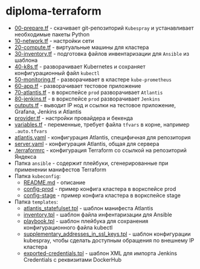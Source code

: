 # diploma-terraform

- [00-prepare.tf](00-prepare.tf) - скачивает git-репозиторий `Kubespray` и устанавливает необходимые пакеты Python
- [10-network.tf](10-network.tf) - настройки сети
- [20-compute.tf](20-compute.tf) - виртуальные машины для кластера
- [30-inventory.tf](30-inventory.tf) - подготовка файлов инвентаризации для `Ansible` из шаблона
- [40-k8s.tf](40-k8s.tf) - разворачивает Kubernetes и сохраняет конфигурационный файл `kubectl`
- [50-monitoring.tf](50-monitoring.tf) - разворачивает в кластере `kube-prometheus`
- [60-app.tf](60-app.tf) - разворачивает тестовое приложение
- [70-atlantis.tf](70-atlantis.tf) - в воркспейсе `prod` разворачивает `Atlantis`
- [80-jenkins.tf](80-jenkins.tf) - в воркспейсе `prod` разворачивает `Jenkins`
- [outputs.tf](outputs.tf) - выводит IP нод и ссылки на тестовое приложение, Grafana, Jenkins и Atlantis
- [provider.tf](provider.tf) - настройки провайдера и бекенда
- [variables.tf](variables.tf) - переменные, требует файла `tfvars` в корне, например `.auto.tfvars`
- [atlantis.yaml](atlantis.yaml) - конфигурация Atlantis, специфичная для репозитория
- [server.yaml](server.yaml) - конфигурация Atlantis, общая для сервера
- [.terraformrc](.terraformrc) - конфигурация Terraform со ссылкой на репозиторий Яндекса
- Папка `ansible` - содержит плейбуки, сгенерированные при применении манифестов Terraform
- Папка `kubeconfig`:
    - [README.md](kubeconfig/README.md) - описание
    - [config-prod](kubeconfig/config-prod) - пример конфига кластера в воркспейсе prod
    - [config-stage](kubeconfig/config-stage) - пример конфига кластера в воркспейсе stage
- Папка `templates`:
    - [atlantis_statefulset.tpl](templates/atlantis_statefulset.tpl) - шаблон манифеста Atlantis
    - [inventory.tpl](templates/inventory.tpl) - шаблон файла инфентаризации для Ansible
    - [playbook.tpl](templates/playbook.tpl) - шаблон плейбука для сохранения конфигурационного файла kubectl
    - [supplementary_addresses_in_ssl_keys.tpl](templates/supplementary_addresses_in_ssl_keys.tpl) - шаблон конфигурации kubespray, чтобы сделать доступным обращения по внешнему IP кластера
    - [exported-credentials.tpl](templates/exported-credentials.tpl) - шаблон XML для импорта Jenkins Credentials с реквизитами DockerHub